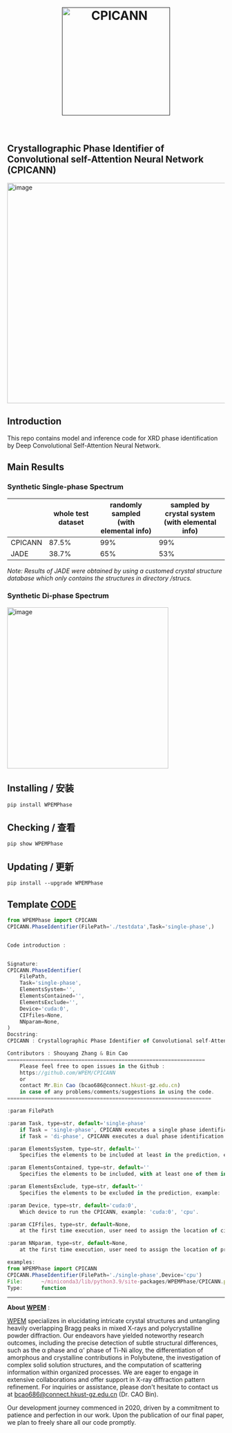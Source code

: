 
<h1 align="center">
  <a href=""><img src="https://github.com/WPEM/CPICANN/assets/86995074/a40efe75-d5a9-4777-9d2a-cb4bed912d53" alt="CPICANN" width="250"></a>
  <br>
  <br>
</h1>

## Crystallographic Phase Identifier of Convolutional self-Attention Neural Network (CPICANN)
<img width="510" alt="image" src="https://github.com/WPEM/CPICANN/assets/86995074/be945b5c-8ff0-4a22-b0b2-7fe3132b4b7d">


## Introduction
This repo contains model and inference code for XRD phase identification by Deep Convolutional Self-Attention Neural Network. 

## Main Results


### Synthetic Single-phase Spectrum
|      | whole test dataset | randomly sampled<br>(with elemental info) | sampled by crystal system<br>(with elemental info) |
|------|--------------------|-------------------------------------------|----------------------------------------------------|
| CPICANN | 87.5%              | 99%                                       | 99%                                                |
| JADE | 38.7%              | 65%                                       | 53%                                                |  

*Note: Results of JADE were obtained by using a customed crystal structure database which only contains the structures in directory /strucs.*

### Synthetic Di-phase Spectrum
<img width="373" alt="image" src="https://github.com/WPEM/CPICANN/assets/86995074/34b14780-0c1a-4169-8dd7-6b437f14df3f">



## Installing / 安装
    pip install WPEMPhase 
    
## Checking / 查看
    pip show WPEMPhase 
    
## Updating / 更新
    pip install --upgrade WPEMPhase




## Template [CODE](https://github.com/WPEM/CPICANN/blob/main/Template/CPICANNcode.ipynb) 
``` javascript
from WPEMPhase import CPICANN
CPICANN.PhaseIdentifier(FilePath='./testdata',Task='single-phase',)


Code introduction :


Signature:
CPICANN.PhaseIdentifier(
    FilePath,
    Task='single-phase',
    ElementsSystem='',
    ElementsContained='',
    ElementsExclude='',
    Device='cuda:0',
    CIFfiles=None,
    NNparam=None,
)
Docstring:
CPICANN : Crystallographic Phase Identifier of Convolutional self-Attention Neural Network

Contributors : Shouyang Zhang & Bin Cao
================================================================
    Please feel free to open issues in the Github :
    https://github.com/WPEM/CPICANN
    or 
    contact Mr.Bin Cao (bcao686@connect.hkust-gz.edu.cn)
    in case of any problems/comments/suggestions in using the code. 
==================================================================

:param FilePath 

:param Task, type=str, default='single-phase'
    if Task = 'single-phase', CPICANN executes a single phase identification task
    if Task = 'di-phase', CPICANN executes a dual phase identification task

:param ElementsSystem, type=str, default=''
    Specifies the elements to be included at least in the prediction, example: 'Fe'.

:param ElementsContained, type=str, default=''
    Specifies the elements to be included, with at least one of them in the prediction, example: 'O_C_S'.

:param ElementsExclude, type=str, default=''
    Specifies the elements to be excluded in the prediction, example: 'Fe_O'

:param Device, type=str, default='cuda:0',
    Which device to run the CPICANN, example: 'cuda:0', 'cpu'.

:param CIFfiles, type=str, default=None,
    at the first time execution, user need to assign the location of cifs' database, viz. strucs.zip file we provided, 

:param NNparam, type=str, default=None,
    at the first time execution, user need to assign the location of pretrained NN parameters, viz. pretrained.zip file we provided, 

examples:
from WPEMPhase import CPICANN
CPICANN.PhaseIdentifier(FilePath='./single-phase',Device='cpu')
File:      ~/miniconda3/lib/python3.9/site-packages/WPEMPhase/CPICANN.py
Type:      function
```

---
**About [WPEM](https://github.com/Bin-Cao/WPEM)** :

[WPEM](https://github.com/Bin-Cao/WPEM) specializes in elucidating intricate crystal structures and untangling heavily overlapping Bragg peaks in mixed X-rays and polycrystalline powder diffraction. Our endeavors have yielded noteworthy research outcomes, including the precise detection of subtle structural differences, such as the α phase and α' phase of Ti-Ni alloy, the differentiation of amorphous and crystalline contributions in Polybutene, the investigation of complex solid solution structures, and the computation of scattering information within organized processes. We are eager to engage in extensive collaborations and offer support in X-ray diffraction pattern refinement. For inquiries or assistance, please don't hesitate to contact us at bcao686@connect.hkust-gz.edu.cn (Dr. CAO Bin).

Our development journey commenced in 2020, driven by a commitment to patience and perfection in our work. Upon the publication of our final paper, we plan to freely share all our code promptly.
